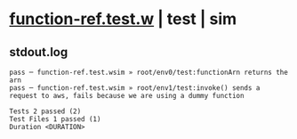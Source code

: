 # [function-ref.test.w](../../../../../../examples/tests/sdk_tests/function/function-ref.test.w) | test | sim

## stdout.log
```log
pass ─ function-ref.test.wsim » root/env0/test:functionArn returns the arn                                                 
pass ─ function-ref.test.wsim » root/env1/test:invoke() sends a request to aws, fails because we are using a dummy function
 
Tests 2 passed (2)
Test Files 1 passed (1)
Duration <DURATION>
```

